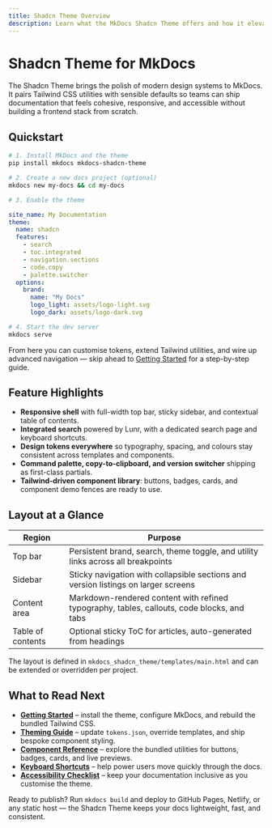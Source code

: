```yaml
---
title: Shadcn Theme Overview
description: Learn what the MkDocs Shadcn Theme offers and how it elevates your documentation experience.
---
```


# Shadcn Theme for MkDocs

The Shadcn Theme brings the polish of modern design systems to MkDocs. It pairs Tailwind CSS utilities with sensible defaults so teams can ship documentation that feels cohesive, responsive, and accessible without building a frontend stack from scratch.

## Quickstart

```bash
# 1. Install MkDocs and the theme
pip install mkdocs mkdocs-shadcn-theme

# 2. Create a new docs project (optional)
mkdocs new my-docs && cd my-docs

# 3. Enable the theme
```

```yaml title="mkdocs.yml"
site_name: My Documentation
theme:
  name: shadcn
  features:
    - search
    - toc.integrated
    - navigation.sections
    - code.copy
    - palette.switcher
  options:
    brand:
      name: "My Docs"
      logo_light: assets/logo-light.svg
      logo_dark: assets/logo-dark.svg
```

```bash
# 4. Start the dev server
mkdocs serve
```

From here you can customise tokens, extend Tailwind utilities, and wire up advanced navigation — skip ahead to [Getting Started](getting-started.md) for a step-by-step guide.

## Feature Highlights

- **Responsive shell** with full-width top bar, sticky sidebar, and contextual table of contents.
- **Integrated search** powered by Lunr, with a dedicated search page and keyboard shortcuts.
- **Design tokens everywhere** so typography, spacing, and colours stay consistent across templates and components.
- **Command palette, copy-to-clipboard, and version switcher** shipping as first-class partials.
- **Tailwind-driven component library**: buttons, badges, cards, and component demo fences are ready to use.

## Layout at a Glance

| Region        | Purpose                                                                                       |
| ------------- | --------------------------------------------------------------------------------------------- |
| Top bar       | Persistent brand, search, theme toggle, and utility links across all breakpoints              |
| Sidebar       | Sticky navigation with collapsible sections and version listings on larger screens            |
| Content area  | Markdown-rendered content with refined typography, tables, callouts, code blocks, and tabs    |
| Table of contents | Optional sticky ToC for articles, auto-generated from headings                             |

The layout is defined in `mkdocs_shadcn_theme/templates/main.html` and can be extended or overridden per project.

## What to Read Next

- **[Getting Started](getting-started.md)** – install the theme, configure MkDocs, and rebuild the bundled Tailwind CSS.
- **[Theming Guide](guides/theming.md)** – update `tokens.json`, override templates, and ship bespoke component styling.
- **[Component Reference](reference/components.md)** – explore the bundled utilities for buttons, badges, cards, and live previews.
- **[Keyboard Shortcuts](reference/shortcuts.md)** – help power users move quickly through the docs.
- **[Accessibility Checklist](guides/accessibility.md)** – keep your documentation inclusive as you customise the theme.

Ready to publish? Run `mkdocs build` and deploy to GitHub Pages, Netlify, or any static host — the Shadcn Theme keeps your docs lightweight, fast, and consistent.
